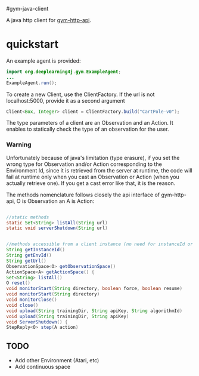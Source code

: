 #gym-java-client

A java http client for [gym-http-api](https://github.com/openai/gym-http-api).

# quickstart

An example agent is provided:
```java
import org.deeplearning4j.gym.ExampleAgent;
...
ExampleAgent.run();
```

To create a new Client, use the ClientFactory. If the url is not localhost:5000, provide it as a second argument

```java
Client<Box, Integer> client = ClientFactory.build("CartPole-v0");
```

The type parameters of a client are an Observation and an Action. It enables to statically check the type of an observation for the user.

### Warning
Unfortunately because of java's limitation (type erasure), if you set the wrong type for Observation and/or Action corresponding to the Environment Id, since it is retrieved from the server at runtime, the code will fail at runtime only when you cast an Observation or Action (when you actually retrieve one). If you get a cast error like that, it is the reason.


The methods nomenclature follows closely the api interface of gym-http-api, O is Observation an A is Action:

```java

//static methods
static Set<String> listAll(String url)
static void serverShutdown(String url)


//methods accessible from a client instance (no need for instanceId or url, how convenient :)
String getInstanceId()
String getEnvId()
String getUrl()
ObservationSpace<O> getObservationSpace()
ActionSpace<A> getActionSpace() {
Set<String> listAll()
O reset()
void monitorStart(String directory, boolean force, boolean resume)
void monitorStart(String directory)
void monitorClose()
void close()
void upload(String trainingDir, String apiKey, String algorithmId)
void upload(String trainingDir, String apiKey)
void ServerShutdown() {
StepReply<O> step(A action)
```

## TODO

* Add other Environment (Atari, etc)
* Add continuous space
